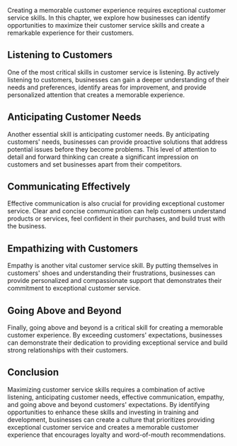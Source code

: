 
Creating a memorable customer experience requires exceptional customer service skills. In this chapter, we explore how businesses can identify opportunities to maximize their customer service skills and create a remarkable experience for their customers.

Listening to Customers
----------------------

One of the most critical skills in customer service is listening. By actively listening to customers, businesses can gain a deeper understanding of their needs and preferences, identify areas for improvement, and provide personalized attention that creates a memorable experience.

Anticipating Customer Needs
---------------------------

Another essential skill is anticipating customer needs. By anticipating customers' needs, businesses can provide proactive solutions that address potential issues before they become problems. This level of attention to detail and forward thinking can create a significant impression on customers and set businesses apart from their competitors.

Communicating Effectively
-------------------------

Effective communication is also crucial for providing exceptional customer service. Clear and concise communication can help customers understand products or services, feel confident in their purchases, and build trust with the business.

Empathizing with Customers
--------------------------

Empathy is another vital customer service skill. By putting themselves in customers' shoes and understanding their frustrations, businesses can provide personalized and compassionate support that demonstrates their commitment to exceptional customer service.

Going Above and Beyond
----------------------

Finally, going above and beyond is a critical skill for creating a memorable customer experience. By exceeding customers' expectations, businesses can demonstrate their dedication to providing exceptional service and build strong relationships with their customers.

Conclusion
----------

Maximizing customer service skills requires a combination of active listening, anticipating customer needs, effective communication, empathy, and going above and beyond customers' expectations. By identifying opportunities to enhance these skills and investing in training and development, businesses can create a culture that prioritizes providing exceptional customer service and creates a memorable customer experience that encourages loyalty and word-of-mouth recommendations.
